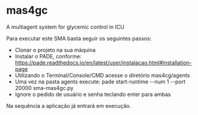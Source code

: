 # mas4gc
A multiagent system for glycemic control in ICU

Para executar este SMA basta seguir os seguintes passos:

- Clonar o projeto na sua máquina
- Instalar o PADE, conforme: https://pade.readthedocs.io/en/latest/user/instalacao.html#installation-page
- Utilizando o Terminal/Console/CMD acesse o diretório mas4cg/agents
- Uma vez na pasta agents execute: pade start-runtime --num 1 --port 20000 sma-mas4gc.py
- Ignore o pedido de usuário e senha teclando enter para ambas

Na sequência a aplicação já entrará em execução.
